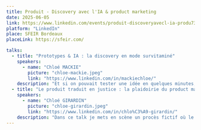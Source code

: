 ```yaml
---
title: Produit - Discovery avec l'IA & product marketing
date: 2025-06-05
link: https://www.linkedin.com/events/produit-discoveryavecl-ia-produ7325194369152495619/comments/
platform: "LinkedIn"
place: SFEIR Bordeaux
placeLink: https://sfeir.com/

talks:
  - title: "Prototypes & IA : la discovery en mode survitaminé"
    speakers:
      - name: "Chloé MACKIE"
        picture: "chloe-mackie.jpeg"
        link: "https://www.linkedin.com/in/mackiechloe/"
    description: "Et si on pouvait tester une idée en quelques minutes, sans écrire une seule ligne de code ? Grâce aux prototypes dopés à l’IA, la discovery devient un accélérateur stratégique : plus rapide, plus réelle, plus connectée aux vrais besoins utilisateurs. Fini les débats à l’aveugle — place à l’expérimentation éclair, day 1. Dans cette session, vous découvrirez comment combiner IA et prototypage rapide pour explorer plus d’options, plus tôt, et avancer avec plus de clarté. Objectif: moins d'incertitude, plus de data, plus d'impact. "
  - title: "Le produit traduit en justice : la plaidoirie du product marketing"
    speakers:
      - name: "Chloé GIRARDIN"
        picture: "chloe-girardin.jpeg"
        link: "https://www.linkedin.com/in/chlo%C3%A9-girardin/"
    description: "Dans ce talk je mets en scène un procès fictif où le Product est accusé de négligence par le Product Marketing. Je suis son avocate, présente pour démontrer sa valeur."
---
```

